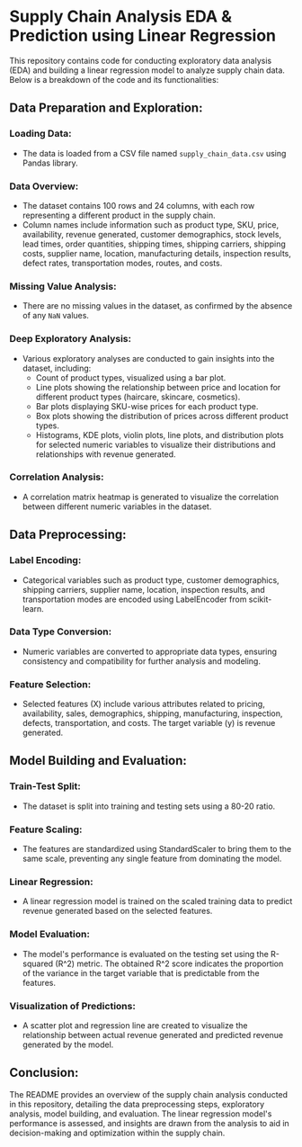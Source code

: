 # Supply Chain Analysis EDA & Prediction using Linear Regression

This repository contains code for conducting exploratory data analysis (EDA) and building a linear regression model to analyze supply chain data. Below is a breakdown of the code and its functionalities:

## Data Preparation and Exploration:

### Loading Data:
- The data is loaded from a CSV file named `supply_chain_data.csv` using Pandas library.

### Data Overview:
- The dataset contains 100 rows and 24 columns, with each row representing a different product in the supply chain.
- Column names include information such as product type, SKU, price, availability, revenue generated, customer demographics, stock levels, lead times, order quantities, shipping times, shipping carriers, shipping costs, supplier name, location, manufacturing details, inspection results, defect rates, transportation modes, routes, and costs.

### Missing Value Analysis:
- There are no missing values in the dataset, as confirmed by the absence of any `NaN` values.

### Deep Exploratory Analysis:
- Various exploratory analyses are conducted to gain insights into the dataset, including:
  - Count of product types, visualized using a bar plot.
  - Line plots showing the relationship between price and location for different product types (haircare, skincare, cosmetics).
  - Bar plots displaying SKU-wise prices for each product type.
  - Box plots showing the distribution of prices across different product types.
  - Histograms, KDE plots, violin plots, line plots, and distribution plots for selected numeric variables to visualize their distributions and relationships with revenue generated.

### Correlation Analysis:
- A correlation matrix heatmap is generated to visualize the correlation between different numeric variables in the dataset.

## Data Preprocessing:

### Label Encoding:
- Categorical variables such as product type, customer demographics, shipping carriers, supplier name, location, inspection results, and transportation modes are encoded using LabelEncoder from scikit-learn.

### Data Type Conversion:
- Numeric variables are converted to appropriate data types, ensuring consistency and compatibility for further analysis and modeling.

### Feature Selection:
- Selected features (X) include various attributes related to pricing, availability, sales, demographics, shipping, manufacturing, inspection, defects, transportation, and costs. The target variable (y) is revenue generated.

## Model Building and Evaluation:

### Train-Test Split:
- The dataset is split into training and testing sets using a 80-20 ratio.

### Feature Scaling:
- The features are standardized using StandardScaler to bring them to the same scale, preventing any single feature from dominating the model.

### Linear Regression:
- A linear regression model is trained on the scaled training data to predict revenue generated based on the selected features.

### Model Evaluation:
- The model's performance is evaluated on the testing set using the R-squared (R^2) metric. The obtained R^2 score indicates the proportion of the variance in the target variable that is predictable from the features.

### Visualization of Predictions:
- A scatter plot and regression line are created to visualize the relationship between actual revenue generated and predicted revenue generated by the model.

## Conclusion:

The README provides an overview of the supply chain analysis conducted in this repository, detailing the data preprocessing steps, exploratory analysis, model building, and evaluation. The linear regression model's performance is assessed, and insights are drawn from the analysis to aid in decision-making and optimization within the supply chain.
